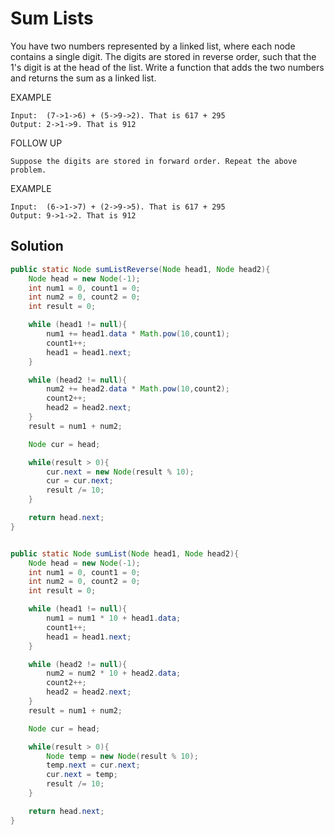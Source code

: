 # Sum Lists

You have two numbers represented by a linked list, where each node contains a single digit. The digits are stored in reverse order, such that the 1's digit is at the head of the list. Write a function that adds the two numbers and returns the sum as a linked list.

EXAMPLE

    Input:  (7->1->6) + (5->9->2). That is 617 + 295
    Output: 2->1->9. That is 912

FOLLOW UP

    Suppose the digits are stored in forward order. Repeat the above problem.

EXAMPLE

    Input:  (6->1->7) + (2->9->5). That is 617 + 295
    Output: 9->1->2. That is 912

## Solution

```java
public static Node sumListReverse(Node head1, Node head2){
    Node head = new Node(-1);
    int num1 = 0, count1 = 0;
    int num2 = 0, count2 = 0;
    int result = 0;

    while (head1 != null){
        num1 += head1.data * Math.pow(10,count1);
        count1++;
        head1 = head1.next;
    }

    while (head2 != null){
        num2 += head2.data * Math.pow(10,count2);
        count2++;
        head2 = head2.next;
    }
    result = num1 + num2;

    Node cur = head;

    while(result > 0){
        cur.next = new Node(result % 10);
        cur = cur.next;
        result /= 10;
    }

    return head.next;
}


public static Node sumList(Node head1, Node head2){
    Node head = new Node(-1);
    int num1 = 0, count1 = 0;
    int num2 = 0, count2 = 0;
    int result = 0;

    while (head1 != null){
        num1 = num1 * 10 + head1.data;
        count1++;
        head1 = head1.next;
    }

    while (head2 != null){
        num2 = num2 * 10 + head2.data;
        count2++;
        head2 = head2.next;
    }
    result = num1 + num2;

    Node cur = head;

    while(result > 0){
        Node temp = new Node(result % 10);
        temp.next = cur.next;
        cur.next = temp;
        result /= 10;
    }

    return head.next;
}
```